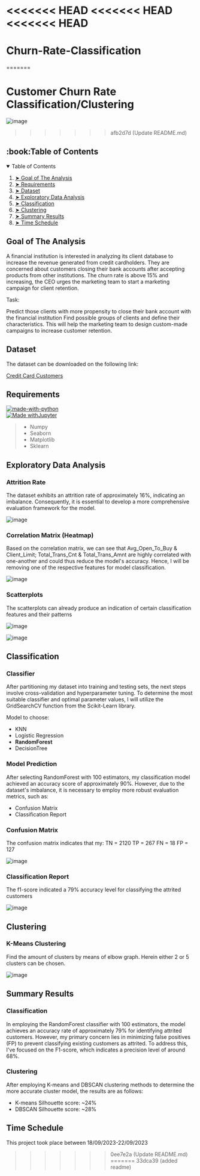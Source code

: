 <<<<<<< HEAD
<<<<<<< HEAD
<<<<<<< HEAD
=======
# Churn-Rate-Classification
=======
# Customer Churn Rate Classification/Clustering


![image](https://github.com/JonathanRabbi/Credit-Card-Attrition/assets/135423708/6c25eeb3-20bc-431e-a3ca-9673e5b088b3)

>>>>>>> afb2d7d (Update README.md)

<h2 id="table-of-contents">:book:Table of Contents</h2>
<details open="open">
  <summary>Table of Contents</summary>
<ol>
<li><a href="#Goal-of-the-Analysis"> ➤ Goal of The Analysis</a></li>
<li><a href="#Requirements"> ➤ Requirements</a></li>
<li><a href="#Dataset"> ➤ Dataset</a></li>
<li><a href="#Exploratory-Data-Analysis"> ➤ Exploratory Data Analysis</a></li>
<li><a href="#Classification"> ➤ Classification</a></li>
<li><a href="#Clustering"> ➤ Clustering</a></li>
<li><a href="#Summary-Results"> ➤ Summary Results</a></li>
<li><a href="#Time-Schedule"> ➤ Time Schedule</a></li>
</ol>
</details>

## Goal of The Analysis
A financial institution is interested in analyzing its client database to increase the revenue generated from credit cardholders. They are concerned about customers closing their bank accounts after accepting products from other institutions.
The churn rate is above 15% and increasing, the CEO urges the marketing team to start a marketing campaign for client retention.

Task:

Predict those clients with more propensity to close their bank account with the financial institution
Find possible groups of clients and define their characteristics. This will help the marketing team to design custom-made campaigns to increase customer retention.

## Dataset
The dataset can be downloaded on the following link:

[Credit Card Customers](https://www.kaggle.com/sakshigoyal7/credit-card-customers)

## Requirements
[![made-with-python](https://img.shields.io/badge/Made%20with-Python-1f425f.svg)](https://www.python.org/) <br>
[![Made withJupyter](https://img.shields.io/badge/Made%20with-Jupyter-orange?style=for-the-badge&logo=Jupyter)](https://jupyter.org/try) <br>

> - Numpy
> - Seaborn
> - Matplotlib
> - Sklearn

## Exploratory Data Analysis
### Attrition Rate
The dataset exhibits an attrition rate of approximately 16%, indicating an imbalance. Consequently, it is essential to develop a more comprehensive evaluation framework for the model.

![image](https://github.com/JonathanRabbi/Credit-Card-Attrition/assets/135423708/f61edc5b-efcd-4fba-95f8-38f91e2cd6f1)


### Correlation Matrix (Heatmap)
Based on the correlation matrix, we can see that Avg_Open_To_Buy & Client_Limit; Total_Trans_Cnt & Total_Trans_Amnt  are highly correlated with one-another and could thus reduce the model's accuracy.
Hence, I will be removing one of the respective features for model classification.

![image](https://github.com/JonathanRabbi/Credit-Card-Attrition/assets/135423708/f73f5a94-9ab9-4706-843a-a3e19f8f6958)

### Scatterplots
The scatterplots can already produce an indication of certain classification features and their patterns

![image](https://github.com/JonathanRabbi/Credit-Card-Attrition/assets/135423708/476b24f7-8606-4c6f-9ce2-fba28aedfbbc)

![image](https://github.com/JonathanRabbi/Credit-Card-Attrition/assets/135423708/2e83ac43-b690-4c48-806d-7731cde5eac1)

## Classification
### Classifier
After partitioning my dataset into training and testing sets, the next steps involve cross-validation and hyperparameter tuning. To determine the most suitable classifier and optimal parameter values, I will utilize the GridSearchCV function from the Scikit-Learn library.

Model to choose:
- KNN
- Logistic Regression
- <b>RandomForest</b>
- DecisionTree

### Model Prediction
After selecting RandomForest with 100 estimators, my classification model achieved an accuracy score of approximately 90%. However, due to the dataset's imbalance, it is necessary to employ more robust evaluation metrics, such as:

- Confusion Matrix
- Classification Report

### Confusion Matrix
The confusion matrix indicates that my:
TN = 2120
TP = 267
FN = 18
FP = 127

![image](https://github.com/JonathanRabbi/Credit-Card-Attrition/assets/135423708/b923b6a1-4981-4040-8a7d-e179e072eaba)


### Classification Report
The f1-score indicated a 79% accuracy level for classifying the attrited customers

![image](https://github.com/JonathanRabbi/Credit-Card-Attrition/assets/135423708/c9a06e41-c4dc-4c07-839d-30d12be184c9)

## Clustering
### K-Means Clustering
Find the amount of clusters by means of elbow graph. Herein either 2 or 5 clusters can be chosen.

![image](https://github.com/JonathanRabbi/Credit-Card-Attrition/assets/135423708/e065b38c-5c37-4b2d-b653-645ea2307120)

## Summary Results

### Classification
In employing the RandomForest classifier with 100 estimators, the model achieves an accuracy rate of approximately 79% for identifying attrited customers. However, my primary concern lies in minimizing false positives (FP) to prevent classifying existing customers as attrited. To address this, I've focused on the F1-score, which indicates a precision level of around 68%.

### Clustering
After employing K-means and DBSCAN clustering methods to determine the more accurate cluster model, the results are as follows:
- K-means Silhouette score: ~24%
- DBSCAN Silhouette score: ~28%


## Time Schedule
This project took place between 18/09/2023-22/09/2023















>>>>>>> 0ee7e2a (Update README.md)
=======
>>>>>>> 33dca39 (added readme)
